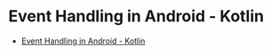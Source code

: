 # Event Handling in Android - Kotlin

- [Event Handling in Android - Kotlin](#event-handling-in-android---kotlin)
